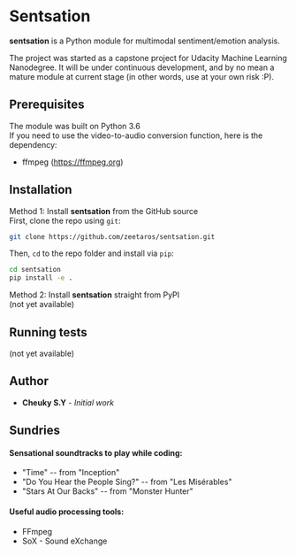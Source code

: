 # Sentsation
__sentsation__ is a Python module for multimodal sentiment/emotion analysis.

The project was started as a capstone project for Udacity Machine Learning Nanodegree. It will be under continuous development, and by no mean a mature module at current stage (in other words, use at your own risk :P).  

## Prerequisites  
The module was built on Python 3.6  
If you need to use the video-to-audio conversion function, here is the dependency:
* ffmpeg (https://ffmpeg.org) 

## Installation
Method 1: Install __sentsation__ from the GitHub source  
 First, clone the repo using `git`:

```sh
git clone https://github.com/zeetaros/sentsation.git
```

 Then, `cd` to the repo folder and install via `pip`:
```sh
cd sentsation
pip install -e .
```

Method 2: Install __sentsation__ straight from PyPI  
 (not yet available)

## Running tests  
 (not yet available)

## Author  
* **Cheuky S.Y** - *Initial work*

## Sundries
#### Sensational soundtracks to play while coding:
* "Time" -- from "Inception"
* "Do You Hear the People Sing?" -- from "Les Misérables"
* "Stars At Our Backs" -- from "Monster Hunter"

#### Useful audio processing tools:
* FFmpeg
* SoX - Sound eXchange